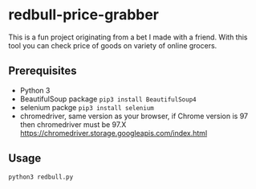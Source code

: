 # redbull-price-grabber
This is a fun project originating from a bet I made with a friend. With this tool you can check price of goods on variety of online grocers.

## Prerequisites
- Python 3
- BeautifulSoup package `pip3 install BeautifulSoup4`
- selenium packge `pip3 install selenium`
- chromedriver, same version as your browser, if Chrome version is 97 then chromedriver must be 97.X https://chromedriver.storage.googleapis.com/index.html
## Usage
`python3 redbull.py`


